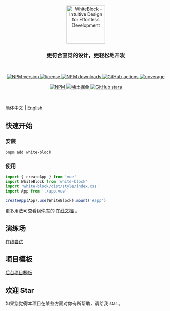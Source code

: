 <p align="center">
  <br>
  <a href="https://github.com/Kythuen/white-block">
    <img src="https://raw.githubusercontent.com/Kythuen/white-block-next/main/docs/contents/public/logo.png" alt="WhiteBlock - Intuitive Design for Effortless Development" height="120">
  </a>
</p>
<h3 align="center">更符合直觉的设计，更轻松地开发</h3>
<br>

<p align="center">
  <a href="https://www.npmjs.com/package/white-block" target="__blank">
    <img src="https://img.shields.io/npm/v/white-block?color=a1b858" alt="NPM version">
  </a>
  <a href="https://github.com/Kythuen/white-block-next/blob/main/LICENSE" target="__blank">
    <img src="https://img.shields.io/npm/l/white-block" alt="license">
  </a>
  <a href="https://www.npmjs.com/package/white-block" target="__blank">
    <img src="https://img.shields.io/npm/dm/white-block" alt="NPM downloads">
  </a>
  <a href="https://github.com/Kythuen/white-block-next/actions/workflows/release.yml" target="__blank">
    <img src="https://img.shields.io/github/actions/workflow/status/Kythuen/white-block-next/release.yml" alt="GitHub actions">
  </a>
  <a href="https://codecov.io/gh/Kythuen/white-block" target="__blank">
    <img src="https://img.shields.io/codecov/c/github/Kythuen/white-block?flag=core" alt="coverage">
  </a>
</p>
<p align="center">
  <a href="https://www.npmjs.com/~white-block">
    <img src="https://img.shields.io/badge/NPM-CB3837.svg?logo=npm&logoColor=white" alt="NPM">
  </a>
  <a href="https://juejin.cn/user/3526835391969069/posts">
    <img src="https://img.shields.io/badge/稀土掘金-007FFF.svg?logo=juejin&logoColor=white" alt="稀土掘金">
  </a>
  <a href="https://github.com/Kythuen/white-block" target="__blank">
    <img alt="GitHub stars" src="https://img.shields.io/github/stars/Kythuen/white-block?style=social">
  </a>
</p>

<br>

简体中文 | [English](./README.md)


## 快速开始

### 安装

```shell
pnpm add white-block
```

### 使用

```js
import { createApp } from 'vue'
import WhiteBlock from 'white-block'
import 'white-block/dist/style/index.css'
import App from './app.vue'

createApp(App).use(WhiteBlock).mount('#app')
```

更多用法可查看组件库的 [在线文档](https://kythuen.github.io/white-block) 。


## 演练场

[在线尝试](https://kythuen.github.io/white-block-next/playground)


## 项目模板

[后台项目模板](https://github.com/Kythuen/white-block-starter)


## 欢迎 Star

如果您觉得本项目在某些方面对你有所帮助，请给我 star 。
